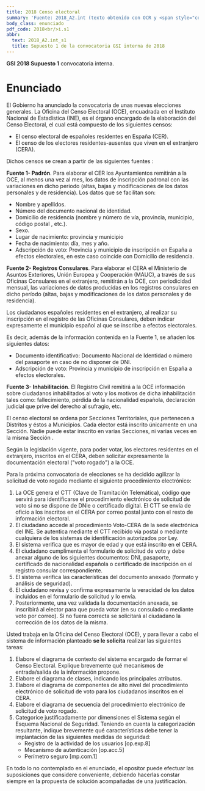 ```yaml
---
title: 2018 Censo electoral
summary: 'Fuente: 2018_A2.int (texto obtenido con OCR y <span style="color:red; font-weight: bold;">sin revisar</span>)'
body_class: enunciado
pdf_code: 2018<br/>i.s1
abbr:
  text: 2018_A2.int_s1
  title: Supuesto 1 de la convocatoria GSI interna de 2018
---
```


**GSI 2018 Supuesto 1** convocatoria interna.

# Enunciado

El Gobierno ha anunciado la convocatoria de unas nuevas elecciones generales. La Oficina del
Censo Electoral (OCE), encuadrada en el Instituto Nacional de Estadística (INE), es el órgano
encargado de la elaboración del Censo Electoral, el cual está compuesto de los siguientes censos:

* El censo electoral de españoles residentes en España (CER).
* El censo de los electores residentes-ausentes que viven en el extranjero (CERA).

Dichos censos se crean a partir de las siguientes fuentes :

**Fuente 1- Padrón**. Para elaborar el CER los Ayuntamientos remitirán a la OCE, al menos una
vez al mes, los datos de inscripción padronal con las variaciones en dicho periodo (altas, bajas
y modificaciones de los datos personales y de residencia). Los datos que se facilitan son:

* Nombre y apellidos.
* Número del documento nacional de identidad.
* Domicilio de residencia (nombre y número de vía, provincia, municipio, código postal , etc.).
* Sexo.
* Lugar de nacimiento: provincia y municipio
* Fecha de nacimiento: día, mes y año.
* Adscripción de voto: Provincia y municipio de inscripción en España a efectos electorales,
en este caso coincide con Domicilio de residencia.

**Fuente 2- Registros Consulares**. Para elaborar el CERA el Ministerio de Asuntos Exteriores,
Unión Europea y Cooperación (MAUC), a través de sus Oficinas Consulares en el extranjero,
remitirán a la OCE, con periodicidad mensual, las variaciones de datos producidas en los
registros consulares en dicho período (altas, bajas y modificaciones de los datos personales y
de residencia).

Los ciudadanos españoles residentes en el extranjero, al realizar su inscripción en el registro
de las Oficinas Consulares, deben indicar expresamente el municipio español al que se
inscribe a efectos electorales.

Es decir, además de la información contenida en la Fuente 1, se añaden los siguientes datos:

* Documento identificativo: Documento Nacional de Identidad o número del pasaporte en
caso de no disponer de DNI.
*  Adscripción de voto: Provincia y municipio de inscripción en España a efectos electorales.

**Fuente 3- Inhabilitación**. El Registro Civil remitirá a la OCE información sobre ciudadanos
inhabilitados al voto y los motivos de dicha inhabilitación tales como: fallecimiento, pérdida de
la nacionalidad española, declaración judicial que prive del derecho al sufragio, etc.

El censo electoral se ordena por Secciones Territoriales, que pertenecen a Distritos y éstos a
Municipios. Cada elector está inscrito únicamente en una Sección. Nadie puede estar inscrito en
varias Secciones, ni varias veces en la misma Sección .

Según la legislación vigente, para poder votar, los electores residentes en el extranjero, inscritos
en el CERA, deben solicitar expresamente la documentación electoral ("voto rogado") a la OCE.

Para la próxima convocatoria de elecciones se ha decidido agilizar la solicitud de voto rogado
mediante el siguiente procedimiento electrónico:

1. La OCE genera el CTT (Clave de Tramitación Telemática), código que servirá para
identificarse el procedimiento electrónico de solicitud de voto si no se dispone de DNle o
certificado digital. El CTT se envía de oficio a los inscritos en el CERA por correo postal junto
con el resto de información electoral.
2. El ciudadano accede al procedimiento Voto-CERA de la sede electrónica del INE. Se autentica
mediante el CTT recibido vía postal o mediante cualquiera de los sistemas de identificación
autorizados por Ley.
3. El sistema verifica que es mayor de edad y que está inscrito en el CERA.
4. El ciudadano cumplimenta el formulario de solicitud de voto y debe anexar alguno de los
siguientes documentos: DNI, pasaporte, certificado de nacionalidad española o certificado de
inscripción en el registro consular correspondiente.
5. El sistema verifica las características del documento anexado (formato y análisis de
seguridad).
6. El ciudadano revisa y confirma expresamente la veracidad de los datos incluidos en el
formulario de solicitud y lo envía.
7. Posteriormente, una vez validada la documentación anexada, se inscribirá al elector para que
pueda votar (en su consulado o mediante voto por correo). Si no fuera correcta se solicitará al
ciudadano la corrección de los datos de la misma.

Usted trabaja en la Oficina del Censo Electoral (OCE), y para llevar a cabo el sistema de
información planteado **se le solicita** realizar las siguientes tareas:

1. Elabore el diagrama de contexto del sistema encargado de formar el Censo Electoral.
Explique brevemente qué mecanismos de entrada/salida de la información propone.
2. Elabore el diagrama de clases, indicando los principales atributos.
3. Elabore el diagrama de componentes de alto nivel del procedimiento electrónico de
solicitud de voto para los ciudadanos inscritos en el CERA.
4. Elabore el diagrama de secuencia del procedimiento electrónico de solicitud de voto
rogado.
5. Categorice justificadamente por dimensiones el Sistema según el Esquema Nacional de Seguridad.
Teniendo en cuenta la categorización resultante, indique brevemente qué
características debe tener la implantación de las siguientes medidas de seguridad:
    * Registro de la actividad de los usuarios [op.exp.8]
    * Mecanismo de autenticación [op.acc.5]
    * Perímetro seguro [mp.com.1]

En todo lo no contemplado en el enunciado, el opositor puede efectuar las suposiciones que
considere conveniente, debiendo hacerlas constar siempre en la propuesta de solución
acompañadas de una justificación.
